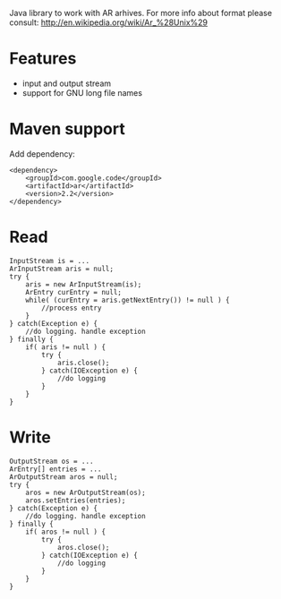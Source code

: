 Java library to work with AR arhives. For more info about format please consult:
http://en.wikipedia.org/wiki/Ar_%28Unix%29


Features
========

  * input and output stream
  * support for GNU long file names

Maven support
========

Add dependency:
```
<dependency>
	<groupId>com.google.code</groupId>
	<artifactId>ar</artifactId>
	<version>2.2</version>
</dependency>
```

Read
========

```
InputStream is = ...
ArInputStream aris = null;
try {
	aris = new ArInputStream(is);
	ArEntry curEntry = null;
	while( (curEntry = aris.getNextEntry()) != null ) {
	    //process entry
	}
} catch(Exception e) {
	//do logging. handle exception
} finally {
	if( aris != null ) {
	    try {
	        aris.close();
	    } catch(IOException e) {
	        //do logging
	    }
	}
}
```

Write
========

```
OutputStream os = ...
ArEntry[] entries = ...
ArOutputStream aros = null;
try {
	aros = new ArOutputStream(os);
	aros.setEntries(entries);
} catch(Exception e) {
	//do logging. handle exception
} finally {
	if( aros != null ) {
	    try {
	        aros.close();
	    } catch(IOException e) {
	        //do logging
	    }
	}
}
```
